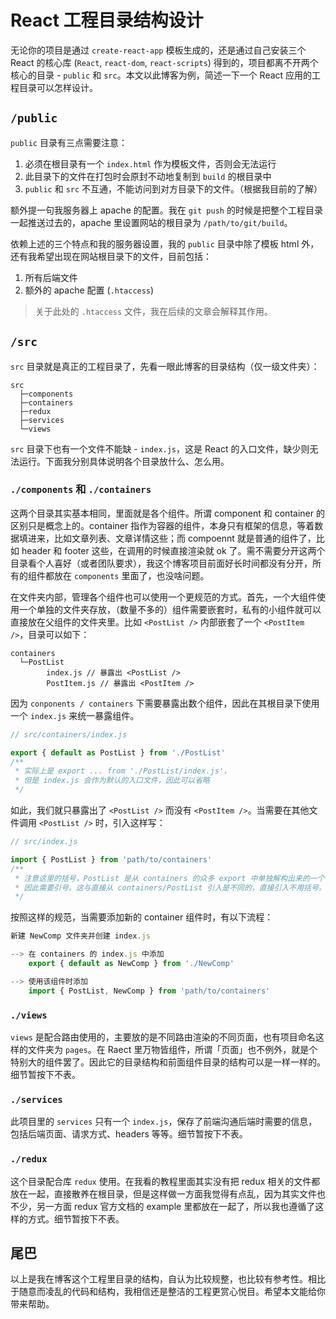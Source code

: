 # React 工程目录结构设计

无论你的项目是通过 `create-react-app` 模板生成的，还是通过自己安装三个 React 的核心库 (`React`, `react-dom`, `react-scripts`) 得到的，项目都离不开两个核心的目录 - `public` 和 `src`。本文以此博客为例，简述一下一个 React 应用的工程目录可以怎样设计。

## `/public`

`public` 目录有三点需要注意：

1. 必须在根目录有一个 `index.html` 作为模板文件，否则会无法运行
2. 此目录下的文件在打包时会原封不动地复制到 `build` 的根目录中
3. `public` 和 `src` 不互通，不能访问到对方目录下的文件。（根据我目前的了解）

额外提一句我服务器上 apache 的配置。我在 `git push` 的时候是把整个工程目录一起推送过去的，apache 里设置网站的根目录为 `/path/to/git/build`。

依赖上述的三个特点和我的服务器设置，我的 `public` 目录中除了模板 html 外，还有我希望出现在网站根目录下的文件，目前包括：

1. 所有后端文件
2. 额外的 apache 配置 (`.htaccess`)
   
> 关于此处的 `.htaccess` 文件，我在后续的文章会解释其作用。

## `/src`

`src` 目录就是真正的工程目录了，先看一眼此博客的目录结构（仅一级文件夹）：

```
src
  ├─components
  ├─containers
  ├─redux
  ├─services
  └─views
```

`src` 目录下也有一个文件不能缺 - `index.js`，这是 React 的入口文件，缺少则无法运行。下面我分别具体说明各个目录放什么、怎么用。

### `./components` 和 `./containers`

这两个目录其实基本相同，里面就是各个组件。所谓 component 和 container 的区别只是概念上的。container 指作为容器的组件，本身只有框架的信息，等着数据填进来，比如文章列表、文章详情这些；而 compoennt 就是普通的组件了，比如 header 和 footer 这些，在调用的时候直接渲染就 ok 了。需不需要分开这两个目录看个人喜好（或者团队要求），我这个博客项目前面好长时间都没有分开，所有的组件都放在 `components` 里面了，也没啥问题。

在文件夹内部，管理各个组件也可以使用一个更规范的方式。首先，一个大组件使用一个单独的文件夹存放，（数量不多的）组件需要嵌套时，私有的小组件就可以直接放在父组件的文件夹里。比如 `<PostList />` 内部嵌套了一个 `<PostItem />`，目录可以如下：

```
containers
  └─PostList
        index.js // 暴露出 <PostList />
        PostItem.js // 暴露出 <PostItem />
```

因为 `conponents / containers` 下需要暴露出数个组件，因此在其根目录下使用一个 `index.js` 来统一暴露组件。

```js
// src/containers/index.js

export { default as PostList } from './PostList'
/**
 * 实际上是 export ... from './PostList/index.js'，
 * 但是 index.js 会作为默认的入口文件，因此可以省略
 */
```

如此，我们就只暴露出了 `<PostList />` 而没有 `<PostItem />`。当需要在其他文件调用 `<PostList />` 时，引入这样写：

```js
// src/index.js

import { PostList } from 'path/to/containers'
/**
 * 注意这里的括号，PostList 是从 containers 的众多 export 中单独解构出来的一个，
 * 因此需要引号。这与直接从 containers/PostList 引入是不同的，直接引入不用括号。
 */
```

按照这样的规范，当需要添加新的 container 组件时，有以下流程：

```js
新建 NewComp 文件夹并创建 index.js

--> 在 containers 的 index.js 中添加
    export { default as NewComp } from './NewComp'

--> 使用该组件时添加
    import { PostList, NewComp } from 'path/to/containers'
```

### `./views`

`views` 是配合路由使用的，主要放的是不同路由渲染的不同页面，也有项目命名这样的文件夹为 `pages`。在 Raect 里万物皆组件，所谓「页面」也不例外，就是个特别大的组件罢了。因此它的目录结构和前面组件目录的结构可以是一样一样的。细节暂按下不表。

### `./services`

此项目里的 `services` 只有一个 `index.js`，保存了前端沟通后端时需要的信息，包括后端页面、请求方式、headers 等等。细节暂按下不表。

### `./redux`

这个目录配合库 `redux` 使用。在我看的教程里面其实没有把 redux 相关的文件都放在一起，直接散养在根目录，但是这样做一方面我觉得有点乱，因为其实文件也不少，另一方面 redux 官方文档的 example 里都放在一起了，所以我也遵循了这样的方式。细节暂按下不表。

## 尾巴

以上是我在博客这个工程里目录的结构，自认为比较规整，也比较有参考性。相比于随意而凌乱的代码和结构，我相信还是整洁的工程更赏心悦目。希望本文能给你带来帮助。
